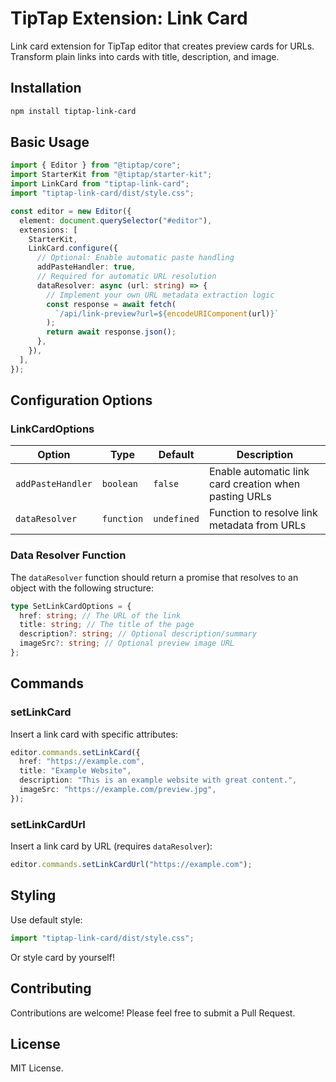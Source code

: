 # TipTap Extension: Link Card

Link card extension for TipTap editor that creates preview cards for URLs. Transform plain links into cards with title, description, and image.

## Installation

```bash
npm install tiptap-link-card
```

## Basic Usage

```typescript
import { Editor } from "@tiptap/core";
import StarterKit from "@tiptap/starter-kit";
import LinkCard from "tiptap-link-card";
import "tiptap-link-card/dist/style.css";

const editor = new Editor({
  element: document.querySelector("#editor"),
  extensions: [
    StarterKit,
    LinkCard.configure({
      // Optional: Enable automatic paste handling
      addPasteHandler: true,
      // Required for automatic URL resolution
      dataResolver: async (url: string) => {
        // Implement your own URL metadata extraction logic
        const response = await fetch(
          `/api/link-preview?url=${encodeURIComponent(url)}`
        );
        return await response.json();
      },
    }),
  ],
});
```

## Configuration Options

### LinkCardOptions

| Option            | Type       | Default     | Description                                           |
| ----------------- | ---------- | ----------- | ----------------------------------------------------- |
| `addPasteHandler` | `boolean`  | `false`     | Enable automatic link card creation when pasting URLs |
| `dataResolver`    | `function` | `undefined` | Function to resolve link metadata from URLs           |

### Data Resolver Function

The `dataResolver` function should return a promise that resolves to an object with the following structure:

```typescript
type SetLinkCardOptions = {
  href: string; // The URL of the link
  title: string; // The title of the page
  description?: string; // Optional description/summary
  imageSrc?: string; // Optional preview image URL
};
```

## Commands

### setLinkCard

Insert a link card with specific attributes:

```typescript
editor.commands.setLinkCard({
  href: "https://example.com",
  title: "Example Website",
  description: "This is an example website with great content.",
  imageSrc: "https://example.com/preview.jpg",
});
```

### setLinkCardUrl

Insert a link card by URL (requires `dataResolver`):

```typescript
editor.commands.setLinkCardUrl("https://example.com");
```

## Styling

Use default style:

```typescript
import "tiptap-link-card/dist/style.css";
```

Or style card by yourself!

## Contributing

Contributions are welcome! Please feel free to submit a Pull Request.

## License

MIT License.
